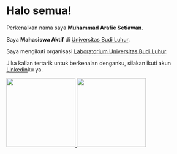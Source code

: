 # Halo semua! 

Perkenalkan nama saya **Muhammad Arafie Setiawan**.<br>

Saya **Mahasiswa Aktif** di [Universitas Budi Luhur](https://www.budiluhur.ac.id/).<br>

Saya mengikuti organisasi [Laboratorium Universitas Budi Luhur](https://labict.budiluhur.ac.id/).<br>

Jika kalian tertarik untuk berkenalan denganku, silakan ikuti akun [Linkedin](https://www.linkedin.com/in/muhammad-arafie-setiawan-543477222/)ku ya.

<p align="left">
<a href="https://github.com/penuliscode">
  <img height="180em" src="https://github-readme-stats-eight-theta.vercel.app/api?username=Arafie2603&show_icons=true&theme=algolia&include_all_commits=true&count_private=true"/>
  <img height="180em" src="https://github-readme-stats-eight-theta.vercel.app/api/top-langs/?username=Arafie2603&layout=compact&theme=algolia"/>
</a>
</p>
